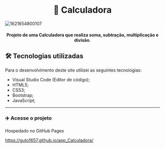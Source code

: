 <h1 align="center">
🔢 Calculadora
</h1>

![1621654800107](https://user-images.githubusercontent.com/70277574/119213549-488d1b80-ba96-11eb-9242-afee9cea48c7.png)

<h4 align="center">
  Projeto de uma Calculadora que realiza soma, subtração, multiplicação e divisão.
</h4>

## 🛠 Tecnologias utilizadas
Para o desenvolvimento deste site utilizei as seguintes tecnologias:
- Visual Studio Code (Editor de código);
- HTML5;
- CSS3;
- Bootstrap;
- JavaScript;
---

### :airplane: Acesse o projeto

Hospedado no GitHub Pages

https://guto1657.github.io/app_Calculadora/
